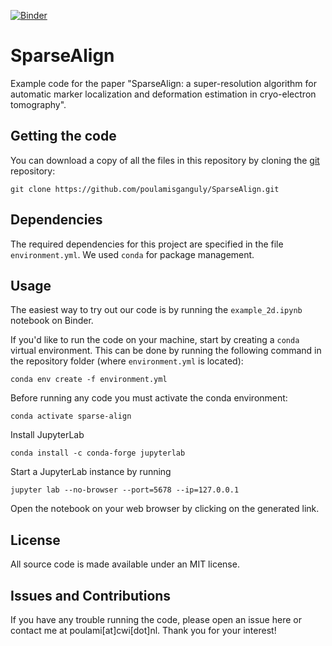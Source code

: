[![Binder](https://mybinder.org/badge_logo.svg)](https://mybinder.org/v2/gh/poulamisganguly/SparseAlign/HEAD)

# SparseAlign
Example code for the paper "SparseAlign: a super-resolution algorithm for automatic marker localization and deformation estimation in cryo-electron tomography". 

## Getting the code

You can download a copy of all the files in this repository by cloning the
[git](https://git-scm.com/) repository:

    git clone https://github.com/poulamisganguly/SparseAlign.git


## Dependencies

The required dependencies for this project are specified in the file `environment.yml`. We used `conda` for package management.


## Usage

The easiest way to try out our code is by running the `example_2d.ipynb` notebook on Binder.

If you'd like to run the code on your machine, start by creating a `conda` virtual environment. 
This can be done by running the following command in the repository folder (where `environment.yml`
is located):

    conda env create -f environment.yml
    
Before running any code you must activate the conda environment:

    conda activate sparse-align
    
Install JupyterLab
```
conda install -c conda-forge jupyterlab
```
Start a JupyterLab instance by running

    jupyter lab --no-browser --port=5678 --ip=127.0.0.1

Open the notebook on your web browser by clicking on the generated link.

## License

All source code is made available under an MIT license.

## Issues and Contributions

If you have any trouble running the code, please open an issue here or contact me at poulami[at]cwi[dot]nl. Thank you for your interest!
